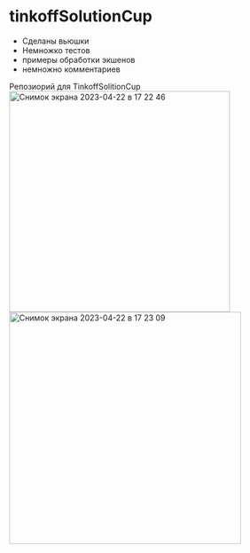 # tinkoffSolutionCup

- Сделаны вьюшки
- Немножко тестов
- примеры обработки экшенов
- немножно комментариев

Репозиорий для TinkoffSolitionCup
<img width="398" alt="Снимок экрана 2023-04-22 в 17 22 46" src="https://user-images.githubusercontent.com/2721772/233790505-2fe97a13-2211-4a00-8dfe-1b8554476986.png">
<img width="418" alt="Снимок экрана 2023-04-22 в 17 23 09" src="https://user-images.githubusercontent.com/2721772/233790508-4417a682-366c-4837-b307-b70b88f8fe62.png">
